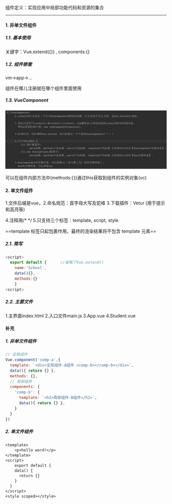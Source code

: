 组件定义：实现应用中局部功能代码和资源的集合

---

#### 1. 非单文件组件

##### 1.1. 基本使用

关键字：Vue.extend({}) , components:{}

##### 1.2. 组件嵌套

vm->app->...

组件在哪儿注册就在哪个组件里面使用

##### 1.3. VueComponent

![image-20211024125316171](image-20211024125316171-165656251686814.png)

可以在组件内部方法中(methods:{})通过this获取到组件的实例对象(vc)

#### 2. 单文件组件

1.文件后缀是vue，2.命名规范：首字母大写及驼峰     3.下载插件：Vetur (用于提示和高亮等)   

4.注释用/* */     5.只支持三个标签：template, script, style 

==template 标签只起包裹作用，最终的渲染结果将不包含 template 元素==

##### 2.1. 简写

```javascript
<script>
  export default {		//省略了Vue.extend()
    name:'School',
    data(){},
    methods:{}
	}
<script>
```

##### 2.2. 主要文件

1.主界面index.html	2.入口文件main.js	3.App.vue	4.Student.vue



#### 补充

##### 1. 非单文件组件

```js
// 全局组件
Vue.component('comp-a',{
  template: `<div>全局组件-A组件 <comp-b></comp-b></div>`,
  data(){ return {} },
  methods: {},
  // 局部组件
  components: {
    'comp-b': {
      template: `<h2>局部组件-B组件</h2>`,
      data(){ return {} },
    }
  }
})
```

##### 2. 单文件组件

```vue
<template>
	<p>hello word!</p>
</template>
<script>
	export default {
    data() {
      return {}
    }
  }
</script>
<style scoped></style>
```

